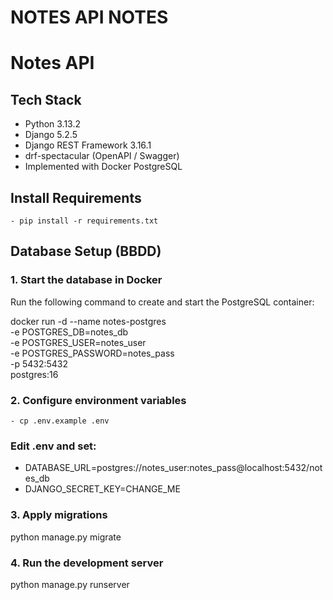 # NOTES API NOTES

# Notes API

## Tech Stack
- Python 3.13.2
- Django 5.2.5
- Django REST Framework 3.16.1
- drf-spectacular (OpenAPI / Swagger)
- Implemented with Docker PostgreSQL

## Install Requirements
    - pip install -r requirements.txt

## Database Setup (BBDD)

### 1. Start the database in Docker
Run the following command to create and start the PostgreSQL container:

docker run -d --name notes-postgres \
  -e POSTGRES_DB=notes_db \
  -e POSTGRES_USER=notes_user \
  -e POSTGRES_PASSWORD=notes_pass \
  -p 5432:5432 \
  postgres:16

### 2. Configure environment variables
    - cp .env.example .env
### Edit .env and set: 
    
- DATABASE_URL=postgres://notes_user:notes_pass@localhost:5432/notes_db
- DJANGO_SECRET_KEY=CHANGE_ME

### 3. Apply migrations
python manage.py migrate

### 4. Run the development server
python manage.py runserver

